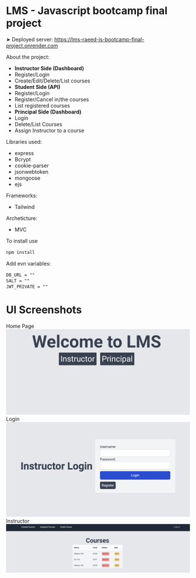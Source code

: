 # LMS - Javascript bootcamp final project

➤ Deployed server: https://lms-raeed-js-bootcamp-final-project.onrender.com

About the project:

-   **Instructor Side (Dashboard)**
-   Register/Login
-   Create/Edit/Delete/List courses
-   **Student Side (API)**
-   Register/Login
-   Register/Cancel in/the courses
-   List registered courses
-   **Principal Side (Dashboard)**
-   Login
-   Delete/List Courses
-   Assign Instructor to a course

Libraries used:

-   express
-   Bcrypt
-   cookie-parser
-   jsonwebtoken
-   mongoose
-   ejs

Frameworks:

-   Tailwind

Archeticture:

-   MVC

To install use

```bash
npm install
```

Add evn variables:

```
DB_URL = ""
SALT = ""
JWT_PRIVATE = ""
```

# UI Screenshots

Home Page
![alt Img](./img/homepage.png)
Login
![alt Img](./img/login.png)
Instructor
![alt Img](./img/courses.png)

